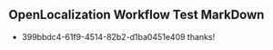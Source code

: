 ## OpenLocalization Workflow Test MarkDown
* 399bbdc4-61f9-4514-82b2-d1ba0451e409 thanks!

<!--HONumber=Aug16_HO4-->


